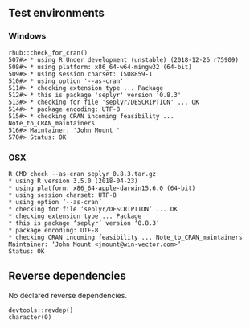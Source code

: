 

## Test environments

### Windows

    rhub::check_for_cran()
    507#> * using R Under development (unstable) (2018-12-26 r75909)
    508#> * using platform: x86_64-w64-mingw32 (64-bit)
    509#> * using session charset: ISO8859-1
    510#> * using option '--as-cran'
    511#> * checking extension type ... Package
    512#> * this is package 'seplyr' version '0.8.3'
    513#> * checking for file 'seplyr/DESCRIPTION' ... OK
    514#> * package encoding: UTF-8
    515#> * checking CRAN incoming feasibility ... Note_to_CRAN_maintainers
    516#> Maintainer: 'John Mount '
    570#> Status: OK
 
### OSX

    R CMD check --as-cran seplyr_0.8.3.tar.gz
    * using R version 3.5.0 (2018-04-23)
    * using platform: x86_64-apple-darwin15.6.0 (64-bit)
    * using session charset: UTF-8
    * using option ‘--as-cran’
    * checking for file ‘seplyr/DESCRIPTION’ ... OK
    * checking extension type ... Package
    * this is package ‘seplyr’ version ‘0.8.3’
    * package encoding: UTF-8
    * checking CRAN incoming feasibility ... Note_to_CRAN_maintainers
    Maintainer: ‘John Mount <jmount@win-vector.com>’
    Status: OK

## Reverse dependencies

No declared reverse dependencies.

    devtools::revdep()
    character(0)



